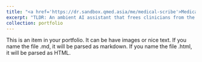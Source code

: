 ```yaml
---
title: "<a href='https://dr.sandbox.qmed.asia/me/medical-scribe'>Medical Scribe</a>"
excerpt: "TLDR: An ambient AI assistant that frees clinicians from the documentation burden."
collection: portfolio
---
```


This is an item in your portfolio. It can be have images or nice text. If you name the file .md, it will be parsed as markdown. If you name the file .html, it will be parsed as HTML. 